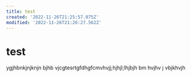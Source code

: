 ```yaml
---
title: test
created: '2022-11-26T21:25:57.075Z'
modified: '2022-11-26T21:26:27.562Z'
---
```


# test


ygjhbnkjnjknjn bjhb vjcgtesrtgfdhgfcmvhvjj;hjhjl;lhjbjh
bm hvjhv j
vbjkhvjh


